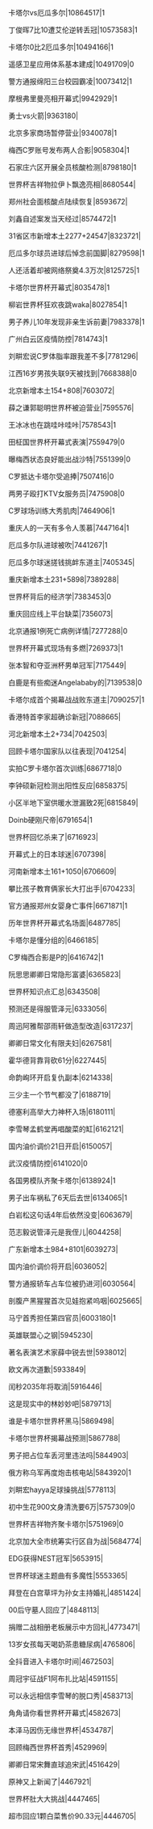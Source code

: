 卡塔尔vs厄瓜多尔|10864517|1

丁俊晖7比10遭艾伦逆转丢冠|10573583|1

卡塔尔0比2厄瓜多尔|10494166|1

遥感卫星应用体系基本建成|10491709|0

警方通报绵阳三台校园霸凌|10073412|1

摩根弗里曼亮相开幕式|9942929|1

勇士vs火箭|9363180|

北京多家商场暂停营业|9340078|1

梅西C罗账号发布两人合影|9058304|1

石家庄六区开展全员核酸检测|8798180|1

世界杯吉祥物拉伊卜飘逸亮相|8680544|

郑州社会面核酸点陆续恢复|8593672|

刘鑫自述案发当天经过|8574472|1

31省区市新增本土2277+24547|8323721|

厄瓜多尔球员进球后悼念前国脚|8279598|1

人还活着却被网络祭奠4.3万次|8125725|1

卡塔尔世界杯开幕式|8035478|1

柳岩世界杯狂欢夜跳waka|8027854|1

男子养儿10年发现非亲生诉前妻|7983378|1

广州白云区疫情防控|7814743|1

刘畊宏说C罗体脂率跟我差不多|7781296|

江西16岁男孩失联9天被找到|7668388|0

北京新增本土154+808|7603072|

薛之谦郭聪明世界杯被迫营业|7595576|

王冰冰也在跳哇咔哇咔|7578543|1

田柾国世界杯开幕式表演|7559479|0

曝梅西状态良好能出战沙特|7551399|0

C罗抵达卡塔尔受追捧|7507416|0

两男子殴打KTV女服务员|7475908|0

C罗球场训练大秀肌肉|7464906|1

重庆人的一天有多令人羡慕|7447164|1

厄瓜多尔队进球被吹|7441267|1

厄瓜多尔球迷搓钱挑衅东道主|7405345|

重庆新增本土231+5898|7389288|

世界杯背后的经济学|7383453|0

重庆回应线上平台缺菜|7356073|

北京通报1例死亡病例详情|7277288|0

世界杯开幕式现场有多燃|7269373|1

张本智和夺亚洲杯男单冠军|7175449|

白鹿是有些痴迷Angelababy的|7139538|0

卡塔尔成首个揭幕战战败东道主|7090257|1

香港特首李家超确诊新冠|7088665|

河北新增本土2+734|7042503|

回顾卡塔尔国家队以往表现|7041254|

实拍C罗卡塔尔首次训练|6867718|0

李钟硕新冠检测出阳性反应|6858375|

小区半地下室供暖水泄漏致2死|6815849|

Doinb硬刚尺帝|6791654|1

世界杯回忆杀来了|6716923|

开幕式上的日本球迷|6707398|

河南新增本土161+1050|6706609|

攀比孩子教育俩家长大打出手|6704233|

官方通报郑州女婴身亡事件|6671871|1

历年世界杯开幕式名场面|6487785|

卡塔尔是懂分组的|6466185|

C罗梅西合影是P的|6416742|1

阮思思卿卿日常隐形富婆|6365823|

世界杯知识点汇总|6343508|

预测还是得服管泽元|6333056|

周迅阿雅帮邵雨轩做造型改造|6317237|

卿卿日常文化有限夫妇|6267581|

霍华德背靠背砍61分|6227445|

命韵峋环开启复仇副本|6214338|

三少主一个节气都没了|6188719|

德塞利高举大力神杯入场|6180111|

李雪琴孟鹤堂再唱酸菜的缸|6162121|

国内油价调价21日开启|6150057|

武汉疫情防控|6141020|0

各国男模队齐聚卡塔尔|6138924|1

男子出车祸私了6天后去世|6134065|1

白岩松这句话4年后依然没变|6063679|

范志毅说管泽元是我侄儿|6044258|

广东新增本土984+8101|6039273|

国内油价调价将开启|6036052|

警方通报轿车占车位被扔进河|6030564|

剖腹产黑猩猩首次见娃抱紧呜咽|6025665|

马宁首秀担任第四官员|6003180|1

英雄联盟心之钢|5945230|

著名表演艺术家薛中锐去世|5938012|

欧文再次道歉|5933849|

闰秒2035年将取消|5916446|

这是现实中的林妙妙吧|5879713|

谁是卡塔尔世界杯黑马|5869498|

卡塔尔世界杯揭幕战预测|5867788|

男子把占位车丢河里违法吗|5844903|

俄方称乌军再度炮击核电站|5843920|1

刘畊宏hayya足球操挑战|5778113|

初中生花900文身清洗要6万|5757309|0

世界杯吉祥物齐聚卡塔尔|5751969|0

北京加大全市统筹实行区自为战|5684774|

EDG获得NEST冠军|5653915|

世界杯球迷主题曲有多魔性|5553365|

拜登在白宫草坪为孙女主持婚礼|4851424|

00后守墓人回应了|4848113|

捐赠二战相册老板展示中方回礼|4773471|

13岁女孩每天喝奶茶患糖尿病|4765806|

全抖音进入卡塔尔时间|4672503|

周冠宇征战F1阿布扎比站|4591155|

可以永远相信李雪琴的脱口秀|4583713|

角角请你看世界杯开幕式|4582673|

本泽马因伤无缘世界杯|4534787|

回顾梅西世界杯首秀|4529969|

卿卿日常宋舞直球追宋武|4516429|

原神又上新闻了|4467921|

世界杯肚大大挑战|4447465|

超市回应1颗白菜售价90.33元|4446705|

